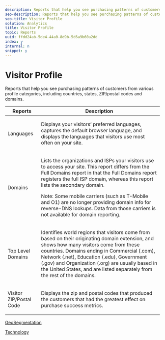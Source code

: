 ```yaml
---
description: Reports that help you see purchasing patterns of customers from various profile categories, including countries, states, ZIP/postal codes and domains.
seo-description: Reports that help you see purchasing patterns of customers from various profile categories, including countries, states, ZIP/postal codes and domains.
seo-title: Visitor Profile
solution: Analytics
title: Visitor Profile
topic: Reports
uuid: ffdd24ab-5de4-44a0-8d9b-5d6a9b60a2dd
index: y
internal: n
snippet: y
---
```


# Visitor Profile

Reports that help you see purchasing patterns of customers from various profile categories, including countries, states, ZIP/postal codes and domains.

<table id="table_B09EA999973A4646BF66DF5D7BEA0820"> 
 <thead> 
  <tr> 
   <th colname="col1" class="entry"> Reports </th> 
   <th colname="col2" class="entry"> Description </th> 
  </tr> 
 </thead>
 <tbody> 
  <tr> 
   <td colname="col1"> Languages </td> 
   <td colname="col2"> <p> Displays your visitors’ preferred languages, captures the default browser language, and displays the languages that visitors use most often on your site. </p> </td> 
  </tr> 
  <tr> 
   <td colname="col1"> Domains </td> 
   <td colname="col2"> <p> Lists the organizations and ISPs your visitors use to access your site. This report differs from the <span class="wintitle"> Full Domains</span> report in that the <span class="wintitle"> Full Domains</span> report registers the full ISP domain, whereas this report lists the secondary domain. </p> <p> <p>Note:  Some mobile carriers (such as T-Mobile and O1) are no longer providing domain info for reverse-DNS lookups. Data from those carriers is not available for domain reporting. </p> </p> </td> 
  </tr> 
  <tr> 
   <td colname="col1"> Top Level Domains </td> 
   <td colname="col2"> <p> Identifies world regions that visitors come from based on their originating domain extension, and shows how many visitors come from these countries. Domains ending in Commercial (.com), Network (.net), Education (.edu), Government (.gov) and Organization (.org) are usually based in the United States, and are listed separately from the rest of the domains. </p> </td> 
  </tr> 
  <tr> 
   <td colname="col1"> Visitor ZIP/Postal Code </td> 
   <td colname="col2"> <p> Displays the zip and postal codes that produced the customers that had the greatest effect on purchase success metrics. </p> </td> 
  </tr> 
 </tbody> 
</table>

[GeoSegmentation](../../../components/c-variables/dimensionslist/reports-geosegmentation.md#concept_1B9CB209CFD94398B09C913D11648802)

[Technology](../../../components/c-variables/dimensionslist/reports-technology.md#concept_BD66B540E4AE49D999289B48445A9AFE) 

